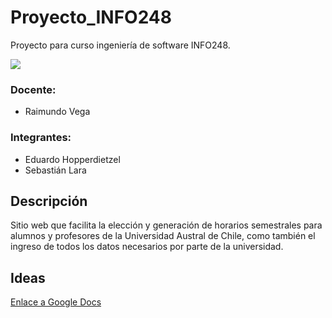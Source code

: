 # Proyecto_INFO248
Proyecto para curso ingeniería de software INFO248.

![](https://i.imgur.com/p4JXuWn.png)

### Docente:

- Raimundo Vega

### Integrantes:

- Eduardo Hopperdietzel
- Sebastián Lara


## Descripción

Sitio web que facilita la elección y generación de horarios semestrales para alumnos y profesores de la Universidad Austral de Chile, como también el ingreso de todos los datos necesarios por parte de la universidad.



## Ideas
[Enlace a Google Docs](https://docs.google.com/document/d/1bWjeIbU7MSTcj94dASbUiQ5OQQs4qNxWRvhFYCRgIxQ/edit?usp=sharing)